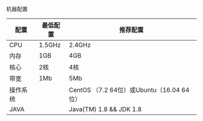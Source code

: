 机器配置

| 配置   | 最低配置   | 推荐配置                                 |
| ---- | ------ | ------------------------------------ |
| CPU  | 1.5GHz | 2.4GHz                               |
| 内存   | 1GB    | 4GB                                  |
| 核心   | 2核     | 4核                                   |
| 带宽   | 1Mb    | 5Mb                                  |
| 操作系统 |        | CentOS （7.2  64位）或Ubuntu（16.04  64位） |
| JAVA |        | Java(TM) 1.8 && JDK 1.8              |

